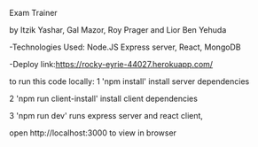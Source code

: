 Exam Trainer

by Itzik Yashar, Gal Mazor, Roy Prager and Lior Ben Yehuda

-Technologies Used: Node.JS Express server, React, MongoDB

-Deploy link:https://rocky-eyrie-44027.herokuapp.com/

to run this code locally:
1 'npm install'
install server dependencies

2 'npm run client-install'
install client dependencies

3 'npm run dev'
runs express server and react client,

open http://localhost:3000 to view in browser
